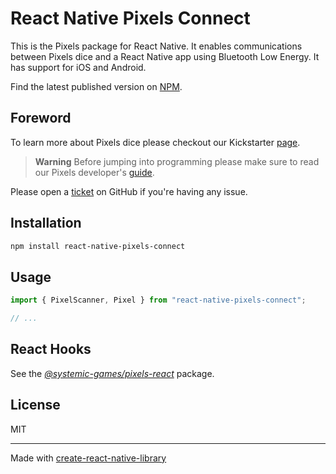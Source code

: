 # React Native Pixels Connect

This is the Pixels package for React Native.
It enables communications between Pixels dice and a React Native app
using Bluetooth Low Energy.
It has support for iOS and Android.

Find the latest published version on [NPM](
  https://www.npmjs.com/package/@systemic-games/react-native-pixels-connect
).

## Foreword

To learn more about Pixels dice please checkout our Kickstarter [page](
    https://www.kickstarter.com/projects/pixels-dice/pixels-the-electronic-dice
).

> **Warning**
> Before jumping into programming please make sure to read our Pixels developer's
> [guide](https://github.com/GameWithPixels/.github/blob/main/doc/DevelopersGuide.md).

Please open a [ticket](
    https://github.com/GameWithPixels/pixels-js/issues
) on GitHub if you're having any issue.

## Installation

```sh
npm install react-native-pixels-connect
```

## Usage

```js
import { PixelScanner, Pixel } from "react-native-pixels-connect";

// ...
```

## React Hooks

See the [*@systemic-games/pixels-react*](../pixels-react) package.

## License

MIT

---

Made with [create-react-native-library](https://github.com/callstack/react-native-builder-bob)
